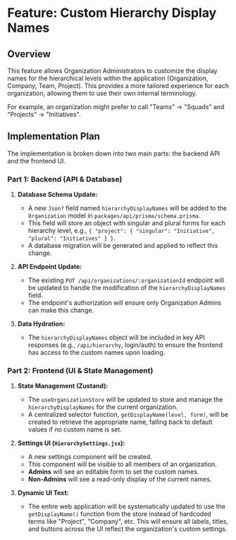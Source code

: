 # Feature: Custom Hierarchy Display Names

## Overview

This feature allows Organization Administrators to customize the display names for the hierarchical levels within the application (Organization, Company, Team, Project). This provides a more tailored experience for each organization, allowing them to use their own internal terminology.

For example, an organization might prefer to call "Teams" -> "Squads" and "Projects" -> "Initiatives".

## Implementation Plan

The implementation is broken down into two main parts: the backend API and the frontend UI.

### Part 1: Backend (API & Database)

1.  **Database Schema Update:**
    *   A new `Json?` field named `hierarchyDisplayNames` will be added to the `Organization` model in `packages/api/prisma/schema.prisma`.
    *   This field will store an object with singular and plural forms for each hierarchy level, e.g., `{ "project": { "singular": "Initiative", "plural": "Initiatives" } }`.
    *   A database migration will be generated and applied to reflect this change.

2.  **API Endpoint Update:**
    *   The existing `PUT /api/organizations/:organizationId` endpoint will be updated to handle the modification of the `hierarchyDisplayNames` field.
    *   The endpoint's authorization will ensure only Organization Admins can make this change.

3.  **Data Hydration:**
    *   The `hierarchyDisplayNames` object will be included in key API responses (e.g., `/api/hierarchy`, login/auth) to ensure the frontend has access to the custom names upon loading.

### Part 2: Frontend (UI & State Management)

1.  **State Management (Zustand):**
    *   The `useOrganizationStore` will be updated to store and manage the `hierarchyDisplayNames` for the current organization.
    *   A centralized selector function, `getDisplayName(level, form)`, will be created to retrieve the appropriate name, falling back to default values if no custom name is set.

2.  **Settings UI (`HierarchySettings.jsx`):**
    *   A new settings component will be created.
    *   This component will be visible to all members of an organization.
    *   **Admins** will see an editable form to set the custom names.
    *   **Non-Admins** will see a read-only display of the current names.

3.  **Dynamic UI Text:**
    *   The entire web application will be systematically updated to use the `getDisplayName()` function from the store instead of hardcoded terms like "Project", "Company", etc. This will ensure all labels, titles, and buttons across the UI reflect the organization's custom settings. 